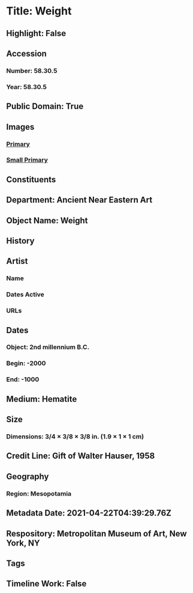 # Title: Weight
## Highlight: False
## Accession
### Number: 58.30.5
### Year: 58.30.5
## Public Domain: True
## Images
### [Primary](https://images.metmuseum.org/CRDImages/an/original/ME58_30_5.jpg)
### [Small Primary](https://images.metmuseum.org/CRDImages/an/web-large/ME58_30_5.jpg)
## Constituents
## Department: Ancient Near Eastern Art
## Object Name: Weight
## History
## Artist
### Name
### Dates Active
### URLs
## Dates
### Object: 2nd millennium B.C.
### Begin: -2000
### End: -1000
## Medium: Hematite
## Size
### Dimensions: 3/4 × 3/8 × 3/8 in. (1.9 × 1 × 1 cm)
## Credit Line: Gift of Walter Hauser, 1958
## Geography
### Region: Mesopotamia
## Metadata Date: 2021-04-22T04:39:29.76Z
## Respository: Metropolitan Museum of Art, New York, NY
## Tags
## Timeline Work: False
